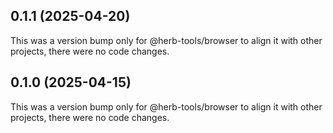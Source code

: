 ## 0.1.1 (2025-04-20)

This was a version bump only for @herb-tools/browser to align it with other projects, there were no code changes.

## 0.1.0 (2025-04-15)

This was a version bump only for @herb-tools/browser to align it with other projects, there were no code changes.